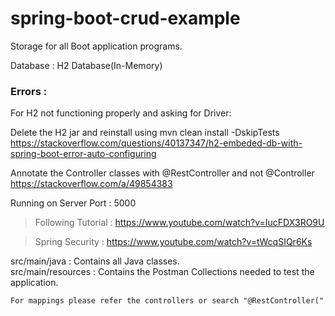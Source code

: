 # spring-boot-crud-example
Storage for all Boot application programs. 

Database : H2 Database(In-Memory)

### Errors : 
For H2 not functioning properly and asking for Driver:

Delete the H2 jar and reinstall using mvn clean install -DskipTests  
https://stackoverflow.com/questions/40137347/h2-embeded-db-with-spring-boot-error-auto-configuring 

Annotate the Controller classes with @RestController and not @Controller  
https://stackoverflow.com/a/49854383

Running on Server Port : 5000

>Following Tutorial : https://www.youtube.com/watch?v=IucFDX3RO9U

>Spring Security : https://www.youtube.com/watch?v=tWcqSIQr6Ks

src/main/java : Contains all Java classes.  
src/main/resources : Contains the Postman Collections needed to test the application.

```
For mappings please refer the controllers or search "@RestController("
```
 


